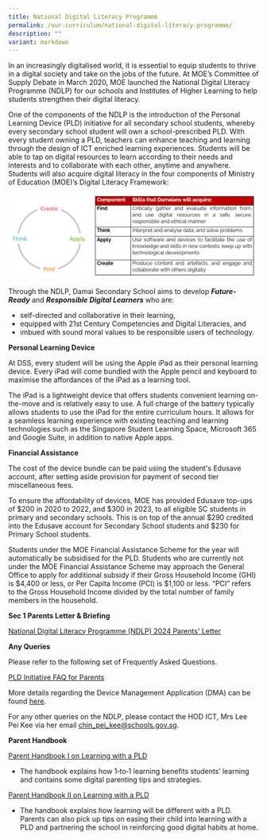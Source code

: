 ```yaml
---
title: National Digital Literacy Programme
permalink: /our-curriculum/national-digital-literacy-programme/
description: ""
variant: markdown
---
```

In an increasingly digitalised world, it is essential to equip students to thrive in a digital society and take on the jobs of the future. At MOE’s Committee of Supply Debate in March 2020, MOE launched the National Digital Literacy Programme (NDLP) for our schools and Institutes of Higher Learning to help students strengthen their digital literacy.

One of the components of the NDLP is the introduction of the Personal Learning Device (PLD) initiative for all secondary school students, whereby every secondary school student will own a school-prescribed PLD. With every student owning a PLD, teachers can enhance teaching and learning through the design of ICT enriched learning experiences. Students will be able to tap on digital resources to learn according to their needs and interests and to collaborate with each other, anytime and anywhere. Students will also acquire digital literacy in the four components of Ministry of Education (MOE)’s Digital Literacy Framework:

![](/images/Digital%20Literacy%20Skills.png)

Through the NDLP, Damai Secondary School aims to develop&nbsp;**_Future-Ready_**&nbsp;and&nbsp;**_Responsible Digital Learners_**&nbsp;who are:

*   self-directed and collaborative in their learning,
*   equipped with 21st&nbsp;Century Competencies and Digital Literacies, and
*   imbued with sound moral values to be responsible users of technology.

**Personal Learning Device**

At DSS, every student will be using the Apple iPad as their personal learning device. Every iPad will come bundled with the Apple pencil and keyboard to maximise the affordances of the iPad as a learning tool.

The iPad is a lightweight device that offers students convenient learning on-the-move and is relatively easy to use. A full charge of the battery typically allows students to use the iPad for the entire curriculum hours. It allows for a seamless learning experience with existing teaching and learning technologies such as the Singapore Student Learning Space, Microsoft 365 and Google Suite, in addition to native Apple apps.
		 
**Financial Assistance**

The cost of the device bundle can be paid using the student's Edusave account, after setting aside provision for payment of second tier miscellaneous fees.

To ensure the affordability of devices, MOE has provided Edusave top-ups of $200 in 2020 to 2022, and $300 in 2023, to all eligible SC students in primary and secondary schools.&nbsp;This is on top of the annual $290 credited into the Edusave account for Secondary School students and $230 for Primary School students.

Students under the MOE Financial Assistance Scheme for the year will automatically be subsidised for the PLD. Students who are currently not under the MOE Financial Assistance Scheme may approach the General Office to apply for additional subsidy if their Gross Household Income (GHI) is $4,400 or less, or Per Capita Income (PCI) is $1,100 or less. “PCI” refers to the Gross Household Income divided by the total number of family members in the household.

**Sec 1 Parents Letter &amp; Briefing**

[National Digital Literacy Programme (NDLP) 2024 Parents' Letter](/files/2024/Letter_to_Parent_for_PDLP_Procurement_2024.pdf)

**Any Queries**  

Please refer to the following set of Frequently Asked Questions.

[PLD Initiative FAQ for Parents](/files/PLD%20Initiative%20FAQ%20for%20Parents.pdf)  

More details regarding the Device Management Application (DMA) can be found&nbsp;[here](/information/parents/device-management-application).

For any other queries on the NDLP, please contact&nbsp;the HOD ICT, Mrs Lee Pei Kee via her email&nbsp;[chin_pei_kee@schools.gov.sg](mailto:chin_pei_kee@schools.gov.sg).

**Parent Handbook**

[Parent Handbook I on Learning with a PLD](/files/2024/IP2___Parent_Handbook__I__2024_FINAL.pdf)

*   The handbook explains how 1‐to‐1 learning benefits students’ learning and contains some digital parenting tips and strategies.

[Parent Handbook II on Learning with a PLD](/files/2024/IP3___Parent_Handbook__II__2024_FINAL.pdf)

*   The handbook explains how learning will be different with a PLD. Parents can also pick up tips on easing their child into learning with a PLD and partnering the school in reinforcing good digital habits at home.